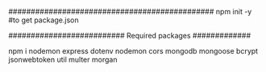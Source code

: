 ##############################################
npm init -y #to get package.json

########################## Required packages #############

npm i nodemon express dotenv nodemon cors mongodb mongoose bcrypt jsonwebtoken util multer morgan